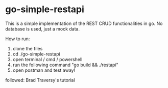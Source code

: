# go-simple-restapi

This is a simple implementation of the REST CRUD functionalities in go.
No database is used, just a mock data.

How to run:

1. clone the files
2. cd ./go-simple-restapi
3. open terminal / cmd / powershell
4. run the following command "go build && ./restapi"
5. open postman and test away!

followed: Brad Traversy's tutorial
